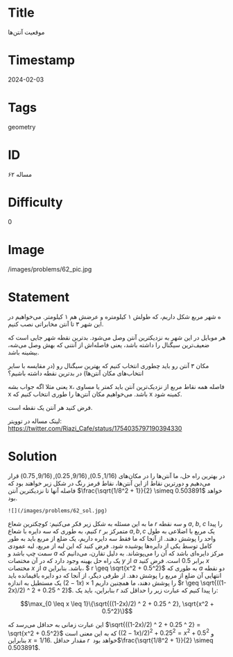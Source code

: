 # Title
موقعیت آنتن‌ها
# Timestamp
2024-02-03
# Tags
geometry
# ID
مساله ۶۲
# Difficulty
0
# Image
/images/problems/62_pic.jpg
# Statement
ه شهر مربع شکل داریم، که طولش ۱ کیلومتره و عرضش هم ۱ کیلومتر. می‌خواهیم در این شهر ۳ تا آنتن مخابراتی نصب کنیم.

هر موبایل در این شهر به نزدیکترین آنتن وصل می‌شود. بدترین نقطه شهر جایی است که ضعیف‌ترین سیگنال را داشته باشد، یعنی فاصله‌اش از آنتنی که بهش وصل می‌شه، بیشینه باشد.

مکان ۳ آنتن رو باید چطوری انتخاب کنیم که بهترین سیگنال رو (در مقایسه با سایر انتخاب‌های مکان آنتن‌ها) در بدترین نقطه داشته باشیم؟

یعنی مثلا اگه جواب بشه x، فاصله همه نقاط مربع از نزدیک‌ترین آنتن باید کمتر یا مساوی x باشد. می‌خواهیم مکان آنتن‌ها را طوری انتخاب کنیم که x کمینه شود.

فرض کنید هر آنتن یک نقطه است.

لینک مساله در توویتر: https://twitter.com/Riazi_Cafe/status/1754035797190394330

# Solution
در بهترین راه حل، ما آنتن‌ها را در مکان‌های $(1/16,0.5), (9/16,0.25),(9/16,0.75)$ قرار می‌دهیم و دورترین نقاط از این آنتن‌ها، نقاط قرمز رنگ در شکل زیر خواهند بود که فاصله آنها تا نزدیکترین آنتن $\frac{\sqrt{1/8^2 + 1}}{2} \simeq 0.503891$ خواهد بود.


    ![](/images/problems/62_sol.jpg)

ما به این مسئله به شکل زیر فکر می‌کنیم: کوچکترین شعاع $r$ و سه نقطه $a$, $b$, $c$ را پیدا کنیم، به طوری که سه دایره با شعاع $r$ متمرکز بر $a,b, c$ یک مربع با اضلاعی به طول واحد را پوشش دهند. از آنجا که ما فقط سه دایره داریم، یک ضلع از مربع باید به طور کامل توسط یکی از دایره‌ها پوشیده شود. فرض کنید که این لبه از مربع، لبه عمودی سمت چپ باشد و $a$ مرکز دایره‌ای باشد که آن را می‌پوشاند. به دلیل تقارن، می‌دانیم که یک راه حل بهینه وجود دارد که در آن مختصات $y$ از $a$ برابر 0.5 است. فرض کنید $x$ مختصات $x$ از $a$ باشد. بنابراین، $ r \geq \sqrt{x^2 + 0.5^2}$ به طوری که $a$ دو نقطه انتهایی آن ضلع از مربع را پوشش دهد. از طرفی دیگر، از آنجا که دو دایره باقیمانده باید یک مستطیل به اندازه $(1-2x) \times 1$ را پوشش دهند، ما همچنین داریم $r \geq \sqrt{((1-2x)/2) ^ 2 + 0.25 ^ 2}$. بنابراین، باید یک $r$ را پیدا کنیم که عبارت زیر را حداقل کند:

$$\max_{0 \leq x \leq 1}\{\sqrt{((1-2x)/2) ^ 2 + 0.25 ^ 2}, \sqrt{x^2 + 0.5^2}\}$$

این عبارت زمانی به حداقل می‌رسد که $\sqrt{((1-2x)/2) ^ 2 + 0.25 ^ 2} =  \sqrt{x^2 + 0.5^2}$ که به این معنی است $((1-2x)/2) ^ 2 + 0.25 ^ 2 =  x^2 + 0.5^2$ و بنابراین $x = 1/16$. مقدار حداقل $r$ خواهد بود ‏$\frac{\sqrt{1/8^2 + 1}}{2} \simeq 0.503891$.

